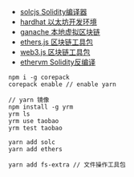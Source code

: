 - [solcjs Solidity编译器](https://github.com/ethereum/solc-js)
- [hardhat 以太坊开发环境](https://hardhat.org/)
- [ganache 本地虚拟区块链](https://trufflesuite.com/ganache/)
- [ethers.js 区块链工具包](https://ethers.org/)
- [web3.js 区块链工具包](https://docs.web3js.org/)
- [ethervm Solidity反编译](https://ethervm.io/decompile)

```
npm i -g corepack
corepack enable // enable yarn

// yarn 镜像
npm install -g yrm
yrm ls
yrm use taobao
yrm test taobao

yarn add solc
yarn add ethers

yarn add fs-extra // 文件操作工具包
``` 